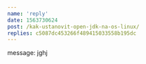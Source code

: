 ```yaml
---
name: 'reply'
date: 1563730624
post: /kak-ustanovit-open-jdk-na-os-linux/
replies: c5087dc453266f489415033558b195dc
---
```

message: jghj
